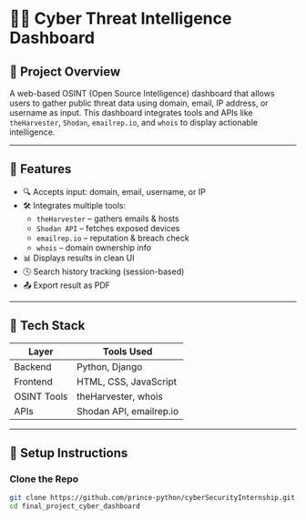 # 🕵️‍♂️ Cyber Threat Intelligence Dashboard

## 📌 Project Overview

A web-based OSINT (Open Source Intelligence) dashboard that allows users to gather public threat data using domain, email, IP address, or username as input. This dashboard integrates tools and APIs like `theHarvester`, `Shodan`, `emailrep.io`, and `whois` to display actionable intelligence.

---

## 🎯 Features

- 🔍 Accepts input: domain, email, username, or IP
- 🛠 Integrates multiple tools:
  - `theHarvester` – gathers emails & hosts
  - `Shodan API` – fetches exposed devices
  - `emailrep.io` – reputation & breach check
  - `whois` – domain ownership info
- 📊 Displays results in clean UI
- 🕓 Search history tracking (session-based)
- 📤 Export result as PDF

---

## 🧰 Tech Stack

| Layer      | Tools Used              |
|------------|--------------------------|
| Backend    | Python, Django            |
| Frontend   | HTML, CSS, JavaScript     |
| OSINT Tools| theHarvester, whois       |
| APIs       | Shodan API, emailrep.io   |

---

## 🚀 Setup Instructions

### Clone the Repo

```bash
git clone https://github.com/prince-python/cyberSecurityInternship.git
cd final_project_cyber_dashboard
